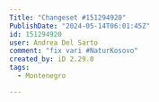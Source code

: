 ```yaml
---
Title: "Changeset #151294920"
PublishDate: "2024-05-14T06:01:45Z"
id: 151294920
user: Andrea Del Sarto
comment: "fix vari #NaturKosovo"
created_by: iD 2.29.0
tags:
  - Montenegro

---
```

